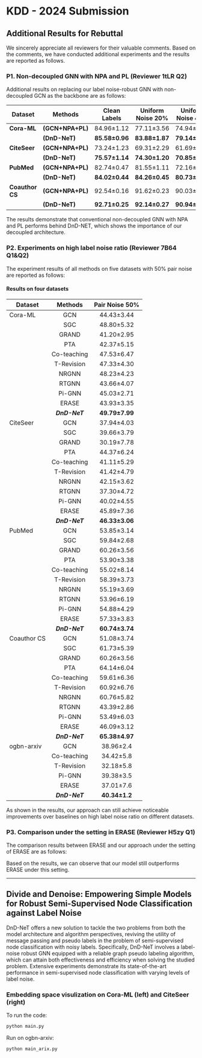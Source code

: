 # KDD - 2024 Submission

## Additional Results for Rebuttal

We sincerely appreciate all reviewers for their valuable comments. Based on the comments, we have conducted additional experiments and the results are reported as follows.

### P1. Non-decoupled GNN with NPA and PL (Reviewer 1tLR Q2)

Additional results on replacing our label noise-robust GNN with non-decoupled GCN as the backbone are as follows:

| Dataset     | Methods                 | Clean Labels      | **Uniform Noise 20%** |   **Uniform Noise 40%**                 | **Uniform Noise 60%**                   | **Pair Noise 20%**    |     **Pair Noise 30%**                  |    **Pair Noise 40%**                   |            **Pair Noise 50%**           |
|-------------|-------------------------|:-----------------:|:-----------------:|:-----------------:|:-----------------:|:-----------------:|:-----------------:|:-----------------:|:-----------------:|
| **Cora-ML** | **(GCN+NPA+PL)**        | 84.96±1.12        | 77.11±3.56        | 74.94±2.95        | 52.42±5.32        | 82.69±1.62        | 76.43±2.60        | 68.05±2.83        | 43.99±3.51        |
|             | **(DnD-NeT)**   | **85.58±0.96**    | **83.88±1.87**    | **79.14±2.54**    | **63.56±6.15**    | **84.72±1.29**    | **80.47±2.03**    | **75.18±3.95**    | **49.79±7.99**    |
| **CiteSeer**| **(GCN+NPA+PL)**        | 73.24±1.23        | 69.31±2.29        | 61.69±6.90        | 42.74±6.14        | 67.56±3.26        | 63.93±4.54        | 61.64±4.68        | 37.39±5.54        |
|             | **(DnD-NeT)**   | **75.57±1.14**    | **74.30±1.20**    | **70.85±2.17**    | **58.35±5.37**    | **73.98±1.22**    | **71.36±2.31**    | **70.26±2.82**    | **46.33±3.06**    |
| **PubMed**  | **(GCN+NPA+PL)**        | 82.74±0.47        | 81.55±1.11        | 72.16±8.59        | 43.62±2.67        | 79.94±1.48        | 76.51±2.81        | 70.58±3.03        | 60.17±2.80        |
|             | **(DnD-NeT)**   | **84.02±0.44**    | **84.26±0.45**    | **80.73±1.34**    | **65.63±5.12**    | **82.33±0.56**    | **79.29±1.13**    | **78.45±2.39**    | **60.74±3.74**    |
| **Coauthor CS** | **(GCN+NPA+PL)**    | 92.54±0.16        | 91.62±0.23        | 90.03±0.51        | 89.29±0.74        | 90.91±0.41        | 88.25±0.93        | 79.34±3.1         | 49.06±10.8        |
|             | **(DnD-NeT)**   | **92.71±0.25**    | **92.14±0.27**    | **90.94±0.52**    | **90.00±0.63**    | **91.99±0.47**    | **88.44±1.13**    | **80.97±1.32**    | **65.38±4.97**    |

The results demonstrate that conventional non-decoupled GNN with NPA and PL performs behind DnD-NET, which shows the importance of our decoupled architecture.

### P2. Experiments on high label noise ratio (Reviewer 7B64 Q1&Q2)

The experiment results of all methods on five datasets with 50% pair noise are reported as follows:

#### Results on four datasets
| Dataset    | Methods           | Pair Noise 50%  |
|------------|:-------------------:|:-----------------:|
| Cora-ML    | GCN               | 44.43±3.44      |
|            | SGC               | 48.80±5.32      |
|            | GRAND             | 41.20±2.95      |
|            | PTA               | 42.37±5.15      |
|            | Co-teaching       | 47.53±6.47      |
|            | T-Revision        | 47.33±4.30      |
|            | NRGNN             | 48.23±4.23      |
|            | RTGNN             | 43.66±4.07      |
|            | Pi-GNN            | 45.03±2.71      |
|            | ERASE             | 43.93±3.35      |
|            | **_DnD-NeT_**     | **49.79±7.99**  |
| CiteSeer   | GCN               | 37.94±4.03      |
|            | SGC               | 39.66±3.79      |
|            | GRAND             | 30.19±7.78      |
|            | PTA               | 44.37±6.24      |
|            | Co-teaching       | 41.11±5.29      |
|            | T-Revision        | 41.42±4.79      |
|            | NRGNN             | 42.15±3.62      |
|            | RTGNN             | 37.30±4.72      |
|            | Pi-GNN            | 40.02±4.55      |
|            | ERASE             | 45.89±7.36      |
|            | **_DnD-NeT_**     | **46.33±3.06**  |
| PubMed     | GCN               | 53.85±3.14      |
|            | SGC               | 59.84±2.68      |
|            | GRAND             | 60.26±3.56      |
|            | PTA               | 53.90±3.38      |
|            | Co-teaching       | 55.02±8.14      |
|            | T-Revision        | 58.39±3.73      |
|            | NRGNN             | 55.19±3.69      |
|            | RTGNN             | 53.96±6.19      |
|            | Pi-GNN            | 54.88±4.29      |
|            | ERASE             | 57.33±3.83      |
|            | **_DnD-NeT_**     | **60.74±3.74**  |
| Coauthor CS| GCN               | 51.08±3.74      |
|            | SGC               | 61.73±5.39      |
|            | GRAND             | 60.26±3.56      |
|            | PTA               | 64.14±6.04      |
|            | Co-teaching       | 59.61±6.36      |
|            | T-Revision        | 60.92±6.76      |
|            | NRGNN             | 60.76±5.82      |
|            | RTGNN             | 43.39±2.86      |
|            | Pi-GNN            | 53.49±6.03      |
|            | ERASE             | 46.09±3.12      |
|            | **_DnD-NeT_**| **65.38±4.97**  |
| ogbn-arxiv | GCN         | 38.96±2.4      |
|            | Co-teaching | 34.42±5.8      |
|            | T-Revision  | 32.18±5.8      |
|            | Pi-GNN      | 39.38±3.5      |
|            | ERASE       | 37.01±7.6      |
|            | **_DnD-NeT_**     | **40.34±1.2**  |

As shown in the results, our approach can still achieve noticeable improvements over baselines on high label noise ratio on different datasets.


### P3. Comparison under the setting in ERASE (Reviewer H5zy Q1)

The comparison results between ERASE and our approach under the setting of ERASE are as follows:



Based on the results, we can observe that our model still outperforms ERASE under this setting. 


***

## Divide and Denoise: Empowering Simple Models for Robust Semi-Supervised Node Classification against Label Noise

DnD-NeT offers a new solution to tackle the two problems from both the model architecture and algorithm perspectives, reviving the utility of message passing and pseudo labels in the problem of semi-supervised node classification with noisy labels. Specifically, DnD-NeT involves a label-noise robust GNN equipped with a reliable graph pseudo labeling algorithm, which can attain both effectiveness and efficiency when solving the studied problem. Extensive experiments demonstrate its state-of-the-art performance in semi-supervised node classification with varying levels of label noise.



### Embedding space visulization on Cora-ML (left) and CiteSeer (right)

To run the code:
```python
python main.py
```

Run on ogbn-arxiv:
```python
python main_arix.py
```
